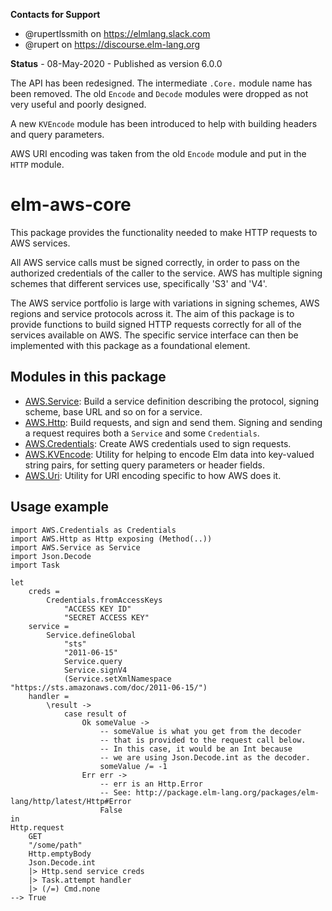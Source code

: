 **Contacts for Support**
- @rupertlssmith on https://elmlang.slack.com
- @rupert on https://discourse.elm-lang.org

**Status** - 08-May-2020 - Published as version 6.0.0

The API has been redesigned. The intermediate `.Core.` module name has been
removed. The old `Encode` and `Decode` modules were dropped as not very useful
and poorly designed.

A new `KVEncode` module has been introduced to help with building headers and
query parameters.

AWS URI encoding was taken from the old `Encode` module and put in the `HTTP`
module.

# elm-aws-core

This package provides the functionality needed to make HTTP requests to AWS
services.

All AWS service calls must be signed correctly, in order to pass on the
authorized credentials of the caller to the service. AWS has multiple signing
schemes that different services use, specifically 'S3' and 'V4'.

The AWS service portfolio is large with variations in signing schemes, AWS
regions and service protocols across it. The aim of this package is to provide
functions to build signed HTTP requests correctly for all of the services
available on AWS. The specific service interface can then be implemented with
this package as a foundational element.

## Modules in this package

  - [AWS.Service](AWS-Service): Build a service definition describing the
  protocol, signing scheme, base URL and so on for a service.
  - [AWS.Http](AWS-Http): Build requests, and sign and send them. Signing and
  sending a request requires both a `Service` and some `Credentials`.
  - [AWS.Credentials](AWS-Credentials): Create AWS credentials used to sign
  requests.
  - [AWS.KVEncode](AWS-KVEncode): Utility for helping to encode Elm data into
  key-valued string pairs, for setting query parameters or header fields.
  - [AWS.Uri](AWS-Uri): Utility for URI encoding specific to how AWS does it.


## Usage example

    import AWS.Credentials as Credentials
    import AWS.Http as Http exposing (Method(..))
    import AWS.Service as Service
    import Json.Decode
    import Task

    let
        creds =
            Credentials.fromAccessKeys
                "ACCESS KEY ID"
                "SECRET ACCESS KEY"
        service =
            Service.defineGlobal
                "sts"
                "2011-06-15"
                Service.query
                Service.signV4
                (Service.setXmlNamespace "https://sts.amazonaws.com/doc/2011-06-15/")
        handler =
            \result ->
                case result of
                    Ok someValue ->
                        -- someValue is what you get from the decoder
                        -- that is provided to the request call below.
                        -- In this case, it would be an Int because
                        -- we are using Json.Decode.int as the decoder.
                        someValue /= -1
                    Err err ->
                        -- err is an Http.Error
                        -- See: http://package.elm-lang.org/packages/elm-lang/http/latest/Http#Error
                        False
    in
    Http.request
        GET
        "/some/path"
        Http.emptyBody
        Json.Decode.int
        |> Http.send service creds
        |> Task.attempt handler
        |> (/=) Cmd.none
    --> True

